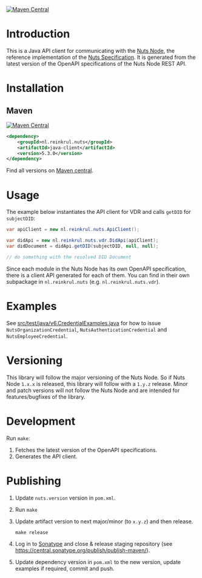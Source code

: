 [![Maven Central](https://maven-badges.herokuapp.com/maven-central/nl.reinkrul.nuts/java-client/badge.svg?style=flat)](https://search.maven.org/artifact/nl.reinkrul.nuts/java-client)

# Introduction
This is a Java API client for communicating with the [Nuts Node](https://github.com/nuts-foundation/nuts-node),
the reference implementation of the [Nuts Specification](https://nuts-foundation.gitbook.io/).
It is generated from the latest version of the OpenAPI specifications of the Nuts Node REST API.

# Installation

## Maven
[![Maven Central](https://maven-badges.herokuapp.com/maven-central/nl.reinkrul.nuts/java-client/badge.svg?style=flat)](https://search.maven.org/artifact/nl.reinkrul.nuts/java-client)

```xml
<dependency>
    <groupId>nl.reinkrul.nuts</groupId>
    <artifactId>java-client</artifactId>
    <version>5.3.0</version>
</dependency>
```

Find all versions on [Maven central](https://search.maven.org/artifact/nl.reinkrul.nuts/java-client).

# Usage
The example below instantiates the API client for VDR and calls `getDID` for `subjectDID`:
```java
var apiClient = new nl.reinkrul.nuts.ApiClient();

var didApi = new nl.reinkrul.nuts.vdr.DidApi(apiClient);
var didDocument = didApi.getDID(subjectDID, null, null);

// do something with the resolved DID Document
```

Since each module in the Nuts Node has its own OpenAPI specification, there is a client API generated for each of them.
You can find in their own subpackage in `nl.reinkrul.nuts` (e.g. `nl.reinkrul.nuts.vdr`).

# Examples

See [src/test/java/v6.CredentialExamples.java](src/test/java/v6.CredentialExamples.java)
for how to issue `NutsOrganizationCredential`, `NutsAuthenticationCredential` and `NutsEmployeeCredential`.

# Versioning

This library will follow the major versioning of the Nuts Node. So if Nuts Node `1.x.x` is released, this library will follow with a `1.y.z` release.
Minor and patch versions will not follow the Nuts Node and are intended for features/bugfixes of the library.

# Development

Run `make`:

1. Fetches the latest version of the OpenAPI specifications.
2. Generates the API client.

# Publishing

1. Update `nuts.version` version in `pom.xml`.
2. Run `make`
3. Update artifact version to next major/minor (to `x.y.z`) and then release.
   ```shell
   make release
   ```

5. Log in to [Sonatype](https://s01.oss.sonatype.org/) and close & release staging repository (see https://central.sonatype.org/publish/publish-maven/).
6. Update dependency version in `pom.xml` to the new version, update examples if required, commit and push.
